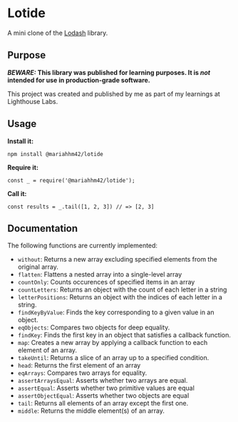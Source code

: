 # Lotide

A mini clone of the [Lodash](https://lodash.com) library.

## Purpose

**_BEWARE:_ This library was published for learning purposes. It is _not_ intended for use in production-grade software.**

This project was created and published by me as part of my learnings at Lighthouse Labs.

## Usage

**Install it:**

`npm install @mariahhm42/lotide`

**Require it:**

`const _ = require('@mariahhm42/lotide');`

**Call it:**

`const results = _.tail([1, 2, 3]) // => [2, 3]`

## Documentation

The following functions are currently implemented:

- `without`: Returns a new array excluding specified elements from the original array.
- `flatten`: Flattens a nested array into a single-level array
- `countOnly`: Counts occurences of specified items in an array
- `countLetters`: Returns an object with the count of each letter in a string
- `letterPositions`: Returns an object with the indices of each letter in a string.
- `findKeyByValue`: Finds the key corresponding to a given value in an object.
- `eqObjects`: Compares two objects for deep equality.
- `findKey`: Finds the first key in an object that satisfies a callback function.
- `map`: Creates a new array by applying a callback function to each element of an array.
- `takeUntil`: Returns a slice of an array up to a specified condition.
- `head`: Returns the first element of an array
- `eqArrays`: Compares two arrays for equality.
- `assertArraysEqual`: Asserts whether two arrays are equal.
- `assertEqual`: Asserts whether two primitive values are equal
- `assertObjectEqual`: Asserts whether two objects are equal
- `tail`: Returns all elements of an array except the first one.
- `middle`: Returns the middle element(s) of an array.